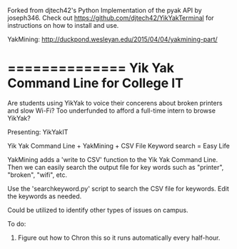 Forked from djtech42's Python Implementation of the pyak API by joseph346.
Check out https://github.com/djtech42/YikYakTerminal for instructions on how to install and use. 

YakMining: http://duckpond.wesleyan.edu/2015/04/04/yakmining-part/

==============
Yik Yak Command Line for College IT 
==============

Are students using YikYak to voice their concerens about broken printers and slow Wi-Fi?
Too underfunded to afford a full-time intern to browse YikYak?

Presenting: YikYakIT

Yik Yak Command Line + YakMining + CSV File Keyword search = Easy Life

YakMining adds a 'write to CSV' function to the Yik Yak Command Line. Then we can easily search the output file for key words such as "printer", "broken", "wifi", etc.

Use the 'searchkeyword.py' script to search the CSV file for keywords. Edit the keywords as needed. 

Could be utilized to identify other types of issues on campus. 



To do: 

1. Figure out how to Chron this so it runs automatically every half-hour. 
